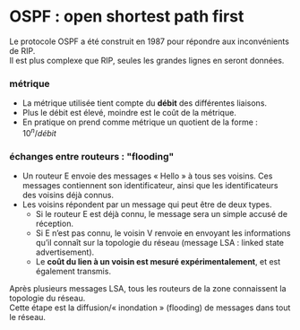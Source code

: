 # OSPF : open shortest path first

Le protocole OSPF a été construit en 1987 pour répondre aux inconvénients de RIP.  
Il est plus complexe que RIP, seules les grandes lignes en seront données.

### métrique
* La métrique utilisée tient compte du **débit** des différentes liaisons. 
* Plus le débit est élevé, moindre est le coût de la métrique.  
* En pratique on prend comme métrique un quotient de la forme : $10^n / débit$

### échanges entre routeurs : "flooding"
* Un routeur E envoie des messages « Hello » à tous ses voisins. Ces messages contiennent son identificateur, ainsi que les identificateurs des voisins déjà connus. 
* Les voisins répondent par un message qui peut être de deux types. 
   * Si le routeur E est déjà connu, le message sera un simple accusé de réception. 
   * Si E n’est pas connu, le voisin V renvoie en envoyant les informations qu’il connaît sur la topologie du réseau (message LSA : linked state advertisement). 
   * Le **coût du lien à un voisin est mesuré expérimentalement**, et est également transmis. 

Après plusieurs messages LSA, tous les routeurs de la zone connaissent la topologie du réseau.  
Cette étape est la diffusion/« inondation » (flooding) de messages dans tout le réseau. 
